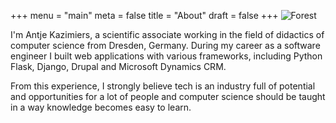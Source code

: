 +++
menu = "main"
meta = false
title = "About"
draft = false
+++
![Forest](https://ntj.github.io/website/static/media/wald.4ba6a7d7.jpeg)

I'm Antje Kazimiers, a scientific associate working in the field of didactics of computer science from Dresden, Germany. During my career as a software engineer I built web applications with various frameworks, including Python Flask, Django, Drupal and Microsoft Dynamics CRM.

From this experience, I strongly believe tech is an industry full of potential and opportunities for a lot of people and computer science should be taught in a way knowledge becomes easy to learn.